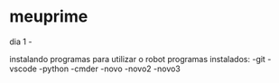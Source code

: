 # meuprime 

dia 1 -

instalando programas para utilizar o robot
programas instalados:
-git
-vscode
-python
-cmder
-novo
-novo2
-novo3
